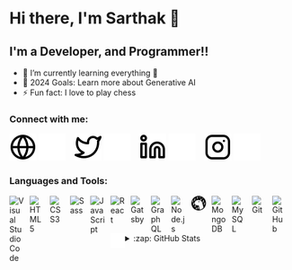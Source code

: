 # Hi there, I'm Sarthak 👋 

<!--
[![Website](https://img.shields.io/website?label=sarthak-industries.com&style=for-the-badge&url=https%3A%2F%2Fcodestackr.com)](https://sarthak-industries.com)
[![Twitter Follow](https://img.shields.io/twitter/follow/SarthakBhatkar6?color=1DA1F2&logo=twitter&style=for-the-badge)](https://twitter.com/intent/follow?original_referer=https%3A%2F%2Fgithub.com%2FSarthakBhatkar6&screen_name=SarthakBhatkar6)
-->

## I'm a Developer, and Programmer!!

- 🌱 I’m currently learning everything 🤣
- 🥅 2024 Goals: Learn more about Generative AI 
- ⚡ Fun fact: I love to play chess

### Connect with me:

[![website](./img/globe-light.svg)](https://sarthak-industries.com#gh-light-mode-only)
[![website](./img/globe-dark.svg)](https://sarthak-industries.com#gh-dark-mode-only)
&nbsp;&nbsp;
[![website](./img/twitter-light.svg)](https://twitter.com/SarthakBhatkar6#gh-light-mode-only)
[![website](./img/twitter-dark.svg)](https://twitter.com/SarthakBhatkar6#gh-dark-mode-only)
&nbsp;&nbsp;
[![website](./img/linkedin-light.svg)](https://linkedin.com/in/sarthakbhatkar#gh-light-mode-only)
[![website](./img/linkedin-dark.svg)](https://linkedin.com/in/sarthakbhatkar#gh-dark-mode-only)
&nbsp;&nbsp;
[![website](./img/instagram-light.svg)](https://instagram.com/_sarthak_bhatkar#gh-light-mode-only)
[![website](./img/instagram-dark.svg)](https://instagram.com/_sarthak_bhatkar#gh-dark-mode-only)
<!--
&nbsp;&nbsp;
[![website](./img/hackerrank-light.svg)](https://instagram.com/_sarthak_bhatkar#gh-light-mode-only)
[![website](./img/hackerrank-dark.svg)](https://instagram.com/_sarthak_bhatkar#gh-dark-mode-only)
&nbsp;&nbsp;
[![website](./img/codechef-light.svg)](https://instagram.com/_sarthak_bhatkar#gh-light-mode-only)
[![website](./img/codechef-dark.svg)](https://instagram.com/_sarthak_bhatkar#gh-dark-mode-only)
&nbsp;&nbsp;
[![website](./img/leetcode-light.svg)](https://instagram.com/_sarthak_bhatkar#gh-light-mode-only)
[![website](./img/leetcode-dark.svg)](https://instagram.com/_sarthak_bhatkar#gh-dark-mode-only)
&nbsp;&nbsp;
[![website](./img/codeforces-light.svg)](https://instagram.com/_sarthak_bhatkar#gh-light-mode-only)
[![website](./img/codeforces-dark.svg)](https://instagram.com/_sarthak_bhatkar#gh-dark-mode-only)

-->
### Languages and Tools:

<img align="left" alt="Visual Studio Code" width="26px" src="https://cdn.jsdelivr.net/gh/devicons/devicon/icons/vscode/vscode-original.svg" style="padding-right:10px;" />

<img align="left" alt="HTML5" width="26px" src="https://cdn.jsdelivr.net/gh/devicons/devicon/icons/html5/html5-original.svg" style="padding-right:10px;" />

<img align="left" alt="CSS3" width="26px" src="https://cdn.jsdelivr.net/gh/devicons/devicon/icons/css3/css3-original.svg" style="padding-right:10px;" />

<img align="left" alt="Sass" width="26px" src="https://cdn.jsdelivr.net/gh/devicons/devicon/icons/sass/sass-original.svg" style="padding-right:10px;" />

<img align="left" alt="JavaScript" width="26px" src="https://cdn.jsdelivr.net/gh/devicons/devicon/icons/javascript/javascript-original.svg" style="padding-right:10px;" />

<img align="left" alt="React" width="26px" src="https://cdn.jsdelivr.net/gh/devicons/devicon/icons/react/react-original.svg" style="padding-right:10px;" />

<img align="left" alt="Gatsby" width="26px" src="https://cdn.jsdelivr.net/gh/devicons/devicon/icons/gatsby/gatsby-original.svg" style="padding-right:10px;" />

<img align="left" alt="GraphQL" width="26px" src="https://cdn.jsdelivr.net/gh/devicons/devicon/icons/graphql/graphql-plain.svg" style="padding-right:10px;" />

<img align="left" alt="Node.js" width="26px" src="https://cdn.jsdelivr.net/gh/devicons/devicon/icons/nodejs/nodejs-original.svg" style="padding-right:10px;" />

<img align="left" alt="Deno" width="26px" src="./img/deno-light.svg" style="padding-right:10px;" />

<img align="left" alt="MongoDB" width="26px" src="https://cdn.jsdelivr.net/gh/devicons/devicon/icons/mongodb/mongodb-original.svg" style="padding-right:10px;" />

<img align="left" alt="MySQL" width="26px" src="https://cdn.jsdelivr.net/gh/devicons/devicon/icons/mysql/mysql-original.svg" style="padding-right:10px;" />

<img align="left" alt="Git" width="26px" src="https://cdn.jsdelivr.net/gh/devicons/devicon/icons/git/git-original.svg" style="padding-right:10px;" />

<img align="left" alt="GitHub" width="26px" src="https://user-images.githubusercontent.com/3369400/139447912-e0f43f33-6d9f-45f8-be46-2df5bbc91289.png" style="padding-right:10px;" />

<img align="left" alt="Terminal" width="26px" src="./img/terminal-dark.svg" />

<br />
<br />

---


<details>
  <summary>:zap: GitHub Stats</summary>

  <img align="left" alt="codeSTACKr's GitHub Stats" src="https://github-readme-stats.vercel.app/api?username=sarthakbhatkar1&show_icons=true&hide_border=false&title_color=ff652f&icon_color=FFE400&bg_color=09131B&text_color=ffffff&border_color=0c1a25" />

</details>

[website]: https://sarthak-industries.com
[twitter]: https://twitter.com/SarthakBhatkar6
[instagram]: https://instagram.com/_sarthak_bhatkar
[linkedin]: https://linkedin.com/in/sarthakbhatkar
